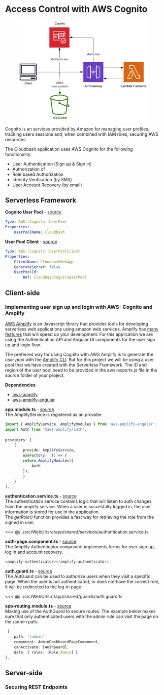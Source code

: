 # Access Control with AWS Cognito
<figure>
  <img src='../../assets/images/cognito.png'>
  <figcaption></figcaption>
</figure>
Cognito is an services provided by Amazon for managing user profiles, tracking users sessions and, when combined with IAM roles, securing AWS resources. 

The Cloudbash application uses AWS Cognito for the following functionality:
- User Authentication (Sign up  & Sign in)
- Authorization of 
- Role based Authorization
- Identity Verification (by SMS)
- User Account Recovery (by email)


## Serverless Framework
**Cognito User Pool** - [source](https://github.com/BobvD/Cloudbash/blob/dev/src/Lambda/serverless/resources/CognitoUserPool.yml)
``` yaml
Type: AWS::Cognito::UserPool
Properties:
    UserPoolName: Cloudbash
``` 
**User Pool Client** - [source](https://github.com/BobvD/Cloudbash/blob/dev/src/Lambda/serverless/resources/CognitoUserPoolClient.yml)
``` yaml
Type: AWS::Cognito::UserPoolClient
Properties:
    ClientName: CloudbashWebApp
    GenerateSecret: false
    UserPoolId:
        Ref: CloudbashCognitoUserPool
```
## Client-side
### Implementing user sign up and login with AWS- Cognito and Amplify

[AWS Amplify](https://aws.amazon.com/amplify/) is an Javascript library that provides tools for developing serverless web applications using amazon web services. Amplify has [many features](https://docs.amplify.aws/) that will speed up your development. For this application we are using the Authentication API and Angular UI components for the user sign up and login flow.

The preferred way for using Cognito with AWS Amplify is to generate the *user pool* with the [Amplify CLI](https://github.com/aws-amplify/amplify-cli). But for this project we will be using a user pool that we have created with the Serverless Framework. The ID and region of the user pool need to be provided in the aws-exports.js file in the source folder of your project.

**Dependencies**
- [aws-amplify](https://www.npmjs.com/package/aws-amplify)
- [aws-amplify-angular](https://www.npmjs.com/package/aws-amplify-angular)
  
**app.module.ts** - [source](https://github.com/BobvD/Cloudbash/blob/dev/src/WebUI/src/app/app.module.ts)<br />
The AmplifyService is registered as an provider.
``` ts
import { AmplifyService, AmplifyModules } from 'aws-amplify-angular';
import Auth from '@aws-amplify/auth'; 

providers: [
    {
        provide: AmplifyService,
        useFactory:  () => {
        return AmplifyModules({
            Auth
        });
        }
    }
],
```
**authentication.service.ts** - [source](https://github.com/BobvD/Cloudbash/blob/dev/src/WebUI/src/app/shared/services/authentication.service.ts)<br />
The authentication service contains logic that will listen to auth changes from the amplify service. When a user is succesfully logged in, the user information is stored for use in the application. </br> The *getRole()* function provides a fast way for retrieving the role from the signed in user. 

<<< @/../src/WebUI/src/app/shared/services/authentication.service.ts

**auth-page.component.ts** - [source](https://github.com/BobvD/Cloudbash/blob/dev/src/WebUI/src/app/modules/auth/pages/auth-page/auth-page.component.html) <br />
The Amplify Authenticator component implements forms for user sign up, log in and account recovery.
``` ts
<amplify-authenticator></amplify-authenticator>
```

**auth.guard.ts** - [source](https://github.com/BobvD/Cloudbash/blob/dev/src/WebUI/src/app/shared/guards/auth.guard.ts) <br />
The AutGuard can be used to authorize users when they visit a specific page. When the user is not authenticated, or does not have the correct role, it will be redirected to the log-in page.

<<< @/../src/WebUI/src/app/shared/guards/auth.guard.ts

**app-routing.module.ts** - [source]() <br />
Making use of the AuthGuard to secure routes. The example below makes sure that only authenticated users with the admin rule can visit the page on the /admin path.
``` ts
 {
    path: '/admin',
    component: AdminDashboardPageComponent,
    canActivate: [AuthGuard],
    data: { roles: [Role.Admin] }
},
```
## Server-side
### Securing REST Endpoints